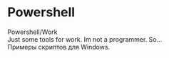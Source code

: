 # Powershell
Powershell/Work    
Just some tools for work. Im not a programmer. So...    
Примеры скриптов для Windows.
